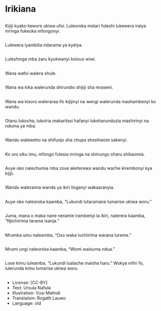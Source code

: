# Irikiana

##
Kijiji kyako kewore ukiwa ufoi. Luleoroka mstari fuleshi lukewera iraiya mringa fukeuka mfongonyi.

##
Lulewera iyambilia ndarama ya kyelya.

##
Luleshinga mba zaru kyukwanyi koiouo wiwi.

##
Wana wafoi walera shule.

##
Wana wa kika walerunda shirundio shijiji sha mraseni.

##
Wana wa kisoro waleraraa ifo kijijinyi na wengi walerunda mashambenyi ko wandu.

##
Otanu lukocha, lukoiria makaritasi hafanyi lukoharunduzia mashirinyi na nduma ya mba.

##
Wandu waleweho na shifunjo sha chupa sheshiwize sakenyi.

##
Ko uro siku imu, mfongo fulesia mringa na shinungu sharu shikaomia.

##
Auye oko nalechumia mba zose aketerewa wandu wache kirembonyi kya kijiji.

##
Wandu waleramia wanda ya ikiri linganyi wakaaranyia.

##
Auye oko naleoroka kaamba, “Lukundi lutaramane lumarise ukiwa woru.”

##
Juma, mana o maka nane neramie irambenyi la ikiri, nalerera kaamba, “Njichiirima tarama isanja.”

##
Mrumka umu naleamba, “Oso waka luchiirima warana lureme.”

##
Mrumi ungi naleoroka kaamba, “Womi waisuma ndua.”

##
Lose kimu luleamba, “Lukundi lualache maisha haru.” Wokya mfiri fo, lulerunda kimu lumarise ukiwa woru.

##
* License: [CC-BY]
* Text: Ursula Nafula
* Illustration: Vusi Malindi
* Translation: Rogath Lauwo
* Language: old
